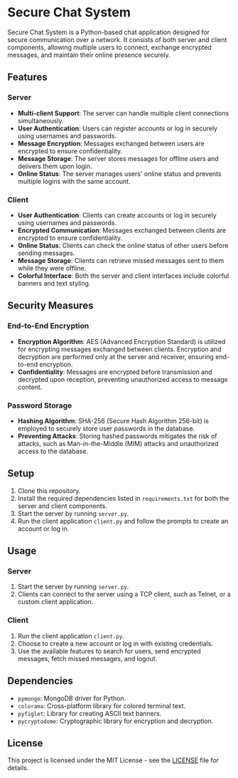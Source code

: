 # Secure Chat System

Secure Chat System is a Python-based chat application designed for secure communication over a network. It consists of both server and client components, allowing multiple users to connect, exchange encrypted messages, and maintain their online presence securely.

## Features

### Server

- **Multi-client Support**: The server can handle multiple client connections simultaneously.
- **User Authentication**: Users can register accounts or log in securely using usernames and passwords.
- **Message Encryption**: Messages exchanged between users are encrypted to ensure confidentiality.
- **Message Storage**: The server stores messages for offline users and delivers them upon login.
- **Online Status**: The server manages users' online status and prevents multiple logins with the same account.

### Client

- **User Authentication**: Clients can create accounts or log in securely using usernames and passwords.
- **Encrypted Communication**: Messages exchanged between clients are encrypted to ensure confidentiality.
- **Online Status**: Clients can check the online status of other users before sending messages.
- **Message Storage**: Clients can retrieve missed messages sent to them while they were offline.
- **Colorful Interface**: Both the server and client interfaces include colorful banners and text styling.


## Security Measures

### End-to-End Encryption
- **Encryption Algorithm**: AES (Advanced Encryption Standard) is utilized for encrypting messages exchanged between clients. Encryption and decryption are performed only at the server and receiver, ensuring end-to-end encryption.
- **Confidentiality**: Messages are encrypted before transmission and decrypted upon reception, preventing unauthorized access to message content.

### Password Storage
- **Hashing Algorithm**: SHA-256 (Secure Hash Algorithm 256-bit) is employed to securely store user passwords in the database.
- **Preventing Attacks**: Storing hashed passwords mitigates the risk of attacks, such as Man-in-the-Middle (MIM) attacks and unauthorized access to the database.


## Setup

1. Clone this repository.
2. Install the required dependencies listed in `requirements.txt` for both the server and client components.
3. Start the server by running `server.py`.
4. Run the client application `client.py` and follow the prompts to create an account or log in.

## Usage

### Server

1. Start the server by running `server.py`.
2. Clients can connect to the server using a TCP client, such as Telnet, or a custom client application.

### Client

1. Run the client application `client.py`.
2. Choose to create a new account or log in with existing credentials.
3. Use the available features to search for users, send encrypted messages, fetch missed messages, and logout.

## Dependencies

- `pymongo`: MongoDB driver for Python.
- `colorama`: Cross-platform library for colored terminal text.
- `pyfiglet`: Library for creating ASCII text banners.
- `pycryptodome`: Cryptographic library for encryption and decryption.

## License

This project is licensed under the MIT License - see the [LICENSE](LICENSE) file for details.

